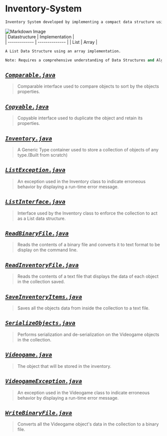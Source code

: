 # Inventory-System

```python
Inventory System developed by implementing a compact data structure using an array in Java. 
```
![Markdown Image](https://encrypted-tbn0.gstatic.com/images?q=tbn%3AANd9GcQKTVpnwjAqa1qYH2S3ImH6gooWbRKk--5AhQ&usqp=CAU)    
| Datastructure | Implementation |                                                                                                                      
| ------------- | -------------- |
|     List      |     Array      |


```python
A List Data Structure using an array implementation.

Note: Requires a comprehensive understanding of Data Structures and Algorithms.
```


*[`Comparable.java`](https://github.com/Joseph-Pepe/Inventory-System/blob/master/Comparable.java)*
---
> Comparable interface used to compare objects to sort by the objects properties.

***[`Copyable.java`](https://github.com/Joseph-Pepe/Inventory-System/blob/master/Copyable.java)***
---
> Copyable interface used to duplicate the object and retain its properties.

***[`Inventory.java`](https://github.com/Joseph-Pepe/Inventory-System/blob/master/Inventory.java)***
---
> A Generic Type container used to store a collection of objects of any type.(Built from scratch)

***[`ListException.java`](https://github.com/Joseph-Pepe/Inventory-System/blob/master/ListException.java)***
---
> An exception used in the Inventory class to indicate erroneous behavior by displaying a run-time error message.

***[`ListInterface.java`](https://github.com/Joseph-Pepe/Inventory-System/blob/master/ListInterface.java)***
---
> Interface used by the Inventory class to enforce the collection to act as a List data structure.

***[`ReadBinaryFile.java`](https://github.com/Joseph-Pepe/Inventory-System/blob/master/ReadBinaryFile.java)***
---
> Reads the contents of a binary file and converts it to text format to be display on the command line. 

***[`ReadInventoryFile.java`](https://github.com/Joseph-Pepe/Inventory-System/blob/master/ReadInventoryFile.java)***
---
> Reads the contents of a text file that displays the data of each object in the collection saved.

***[`SaveInventoryItems.java`](https://github.com/Joseph-Pepe/Inventory-System/blob/master/SaveInventoryItems.java)***
---
> Saves all the objects data from inside the collection to a text file.

***[`SerializeObjects.java`](https://github.com/Joseph-Pepe/Inventory-System/blob/master/SerializeObjects.java)***
---
> Performs serialization and de-serialization on the Videogame objects in the collection.

***[`Videogame.java`](https://github.com/Joseph-Pepe/Inventory-System/blob/master/VideoGame.java)***
---
> The object that will be stored in the inventory.

***[`VideogameException.java`](https://github.com/Joseph-Pepe/Inventory-System/blob/master/VideoGameException.java)***
---
>  An exception used in the Videogame class to indicate erroneous behavior by displaying a run-time error message.

***[`WriteBinaryFile.java`](https://github.com/Joseph-Pepe/Inventory-System/blob/master/WriteBinaryFile.java)***
---
>  Converts all the Videogame object's data in the collection to a binary file.



